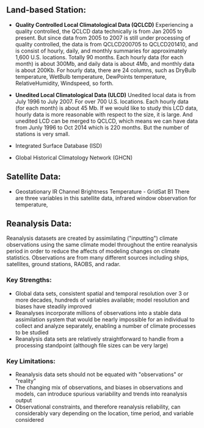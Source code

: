 ## Land-based Station: ##
* **Quality Controlled Local Climatological Data (QCLCD)**
Experiencing a quality controlled, the QCLCD data technically is from Jan 2005 to present. But 
since data from 2005 to 2007 is still under processing of quality controlled, the data is from
QCLCD200705 to QCLCD201410, and is consist of hourly, daily, and monthly summaries for 
approximately 1,600 U.S. locations. Totally 90 months. Each hourly data (for each month) is about
300Mb, and daily data is about 4Mb, and monthly data is about 200Kb. For hourly data, there are 
24 columns, such as DryBulb temperature, WetBulb temperature, DewPoints temperature, RelativeHumidity, 
Windspeed, so forth.

*  **Unedited Local Climatological Data (ULCD)**
Unedited local data is from July 1996 to July 2007. For over 700 U.S. locations. Each hourly data
(for each month) is about 45 Mb. If we would like to study this LCD data, hourly data is more
reasonable with respect to the size, it is large. And unedited LCD can be merged to QCLCD, which
means we can have data from Junly 1996 to Oct 2014 which is 220 months. But the number of stations
is very small.

*  Integrated Surface Database (ISD)

*  Global Historical Climatology Network (GHCN) 


## Satellite Data: ##

*  Geostationary IR Channel Brightness Temperature - GridSat B1 
There are three variables in this satellite data, infrared window observation for temperature, 
## Reanalysis Data: ##

Reanalysis datasets are created by assimilating ("inputting") climate observations using the same 
climate model throughout the entire reanalysis period in order to reduce the affects of modeling 
changes on climate statistics. Observations are from many different sources including ships, 
satellites, ground stations, RAOBS, and radar.

### Key Strengths: ###
*  Global data sets, consistent spatial and temporal resolution over 3 or more decades, hundreds of 
variables available; model resolution and biases have steadily improved
*  Reanalyses incorporate millions of observations into a stable data assimilation system that would 
be nearly impossible for an individual to collect and analyze separately, enabling a number of 
climate processes to be studied
*  Reanalysis data sets are relatively straightforward to handle from a processing standpoint 
(although file sizes can be very large)

### Key Limitations: ###

*  Reanalysis data sets should not be equated with "observations" or "reality"
*  The changing mix of observations, and biases in observations and models, can introduce spurious 
variability and trends into reanalysis output
*  Observational constraints, and therefore reanalysis reliability, can considerably vary depending 
on the location, time period, and variable considered

 
